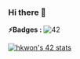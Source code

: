 ### Hi there 👋

**⚡️Badges :** ![42](https://badgen.net/badge/Born2Code/hkwon/green?cache=86400&icon=https://meta.intra.42.fr/assets/42_logo-7dfc9110a5319a308863b96bda33cea995046d1731cebb735e41b16255106c12.svg)

[![hkwon's 42 stats](https://badge42.herokuapp.com/api/stats/hkwon)](https://github.com/JaeSeoKim/badge42)


<!--
**hb-kwon/hb-kwon** is a ✨ _special_ ✨ repository because its `README.md` (this file) appears on your GitHub profile.

Here are some ideas to get you started:

- 🔭 I’m currently working on ...
- 🌱 I’m currently learning ...
- 👯 I’m looking to collaborate on ...
- 🤔 I’m looking for help with ...
- 💬 Ask me about ...
- 📫 How to reach me: ...
- 😄 Pronouns: ...
- ⚡ Fun fact: ...
-->
